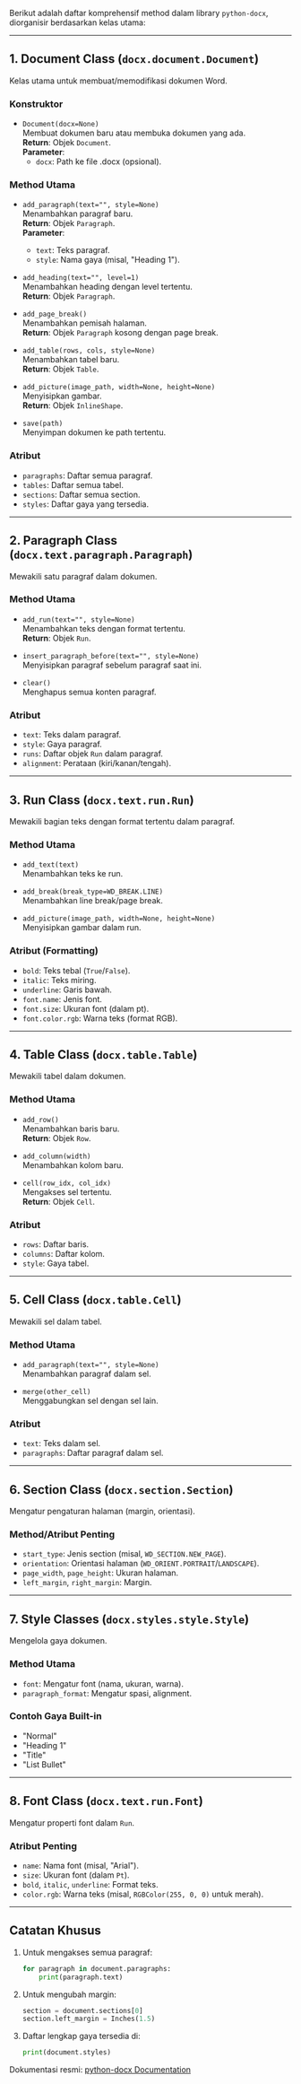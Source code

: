 Berikut adalah daftar komprehensif method dalam library `python-docx`, diorganisir berdasarkan kelas utama:

---

## **1. Document Class (`docx.document.Document`)**
Kelas utama untuk membuat/memodifikasi dokumen Word.

### **Konstruktor**
- `Document(docx=None)`  
  Membuat dokumen baru atau membuka dokumen yang ada.  
  **Return**: Objek `Document`.  
  **Parameter**:  
  - `docx`: Path ke file .docx (opsional).

### **Method Utama**
- `add_paragraph(text="", style=None)`  
  Menambahkan paragraf baru.  
  **Return**: Objek `Paragraph`.  
  **Parameter**:  
  - `text`: Teks paragraf.  
  - `style`: Nama gaya (misal, "Heading 1").  

- `add_heading(text="", level=1)`  
  Menambahkan heading dengan level tertentu.  
  **Return**: Objek `Paragraph`.  

- `add_page_break()`  
  Menambahkan pemisah halaman.  
  **Return**: Objek `Paragraph` kosong dengan page break.  

- `add_table(rows, cols, style=None)`  
  Menambahkan tabel baru.  
  **Return**: Objek `Table`.  

- `add_picture(image_path, width=None, height=None)`  
  Menyisipkan gambar.  
  **Return**: Objek `InlineShape`.  

- `save(path)`  
  Menyimpan dokumen ke path tertentu.  

### **Atribut**
- `paragraphs`: Daftar semua paragraf.  
- `tables`: Daftar semua tabel.  
- `sections`: Daftar semua section.  
- `styles`: Daftar gaya yang tersedia.  

---

## **2. Paragraph Class (`docx.text.paragraph.Paragraph`)**
Mewakili satu paragraf dalam dokumen.

### **Method Utama**
- `add_run(text="", style=None)`  
  Menambahkan teks dengan format tertentu.  
  **Return**: Objek `Run`.  

- `insert_paragraph_before(text="", style=None)`  
  Menyisipkan paragraf sebelum paragraf saat ini.  

- `clear()`  
  Menghapus semua konten paragraf.  

### **Atribut**
- `text`: Teks dalam paragraf.  
- `style`: Gaya paragraf.  
- `runs`: Daftar objek `Run` dalam paragraf.  
- `alignment`: Perataan (kiri/kanan/tengah).  

---

## **3. Run Class (`docx.text.run.Run`)**
Mewakili bagian teks dengan format tertentu dalam paragraf.

### **Method Utama**
- `add_text(text)`  
  Menambahkan teks ke run.  

- `add_break(break_type=WD_BREAK.LINE)`  
  Menambahkan line break/page break.  

- `add_picture(image_path, width=None, height=None)`  
  Menyisipkan gambar dalam run.  

### **Atribut (Formatting)**
- `bold`: Teks tebal (`True`/`False`).  
- `italic`: Teks miring.  
- `underline`: Garis bawah.  
- `font.name`: Jenis font.  
- `font.size`: Ukuran font (dalam pt).  
- `font.color.rgb`: Warna teks (format RGB).  

---

## **4. Table Class (`docx.table.Table`)**
Mewakili tabel dalam dokumen.

### **Method Utama**
- `add_row()`  
  Menambahkan baris baru.  
  **Return**: Objek `Row`.  

- `add_column(width)`  
  Menambahkan kolom baru.  

- `cell(row_idx, col_idx)`  
  Mengakses sel tertentu.  
  **Return**: Objek `Cell`.  

### **Atribut**
- `rows`: Daftar baris.  
- `columns`: Daftar kolom.  
- `style`: Gaya tabel.  

---

## **5. Cell Class (`docx.table.Cell`)**
Mewakili sel dalam tabel.

### **Method Utama**
- `add_paragraph(text="", style=None)`  
  Menambahkan paragraf dalam sel.  

- `merge(other_cell)`  
  Menggabungkan sel dengan sel lain.  

### **Atribut**
- `text`: Teks dalam sel.  
- `paragraphs`: Daftar paragraf dalam sel.  

---

## **6. Section Class (`docx.section.Section`)**
Mengatur pengaturan halaman (margin, orientasi).

### **Method/Atribut Penting**
- `start_type`: Jenis section (misal, `WD_SECTION.NEW_PAGE`).  
- `orientation`: Orientasi halaman (`WD_ORIENT.PORTRAIT`/`LANDSCAPE`).  
- `page_width`, `page_height`: Ukuran halaman.  
- `left_margin`, `right_margin`: Margin.  

---

## **7. Style Classes (`docx.styles.style.Style`)**
Mengelola gaya dokumen.

### **Method Utama**
- `font`: Mengatur font (nama, ukuran, warna).  
- `paragraph_format`: Mengatur spasi, alignment.  

### **Contoh Gaya Built-in**
- "Normal"  
- "Heading 1"  
- "Title"  
- "List Bullet"  

---

## **8. Font Class (`docx.text.run.Font`)**
Mengatur properti font dalam `Run`.

### **Atribut Penting**
- `name`: Nama font (misal, "Arial").  
- `size`: Ukuran font (dalam `Pt`).  
- `bold`, `italic`, `underline`: Format teks.  
- `color.rgb`: Warna teks (misal, `RGBColor(255, 0, 0)` untuk merah).  

---

## **Catatan Khusus**
1. Untuk mengakses semua paragraf:  
   ```python
   for paragraph in document.paragraphs:
       print(paragraph.text)
   ```
2. Untuk mengubah margin:  
   ```python
   section = document.sections[0]
   section.left_margin = Inches(1.5)
   ```
3. Daftar lengkap gaya tersedia di:  
   ```python
   print(document.styles)
   ```

Dokumentasi resmi: [python-docx Documentation](https://python-docx.readthedocs.io/)